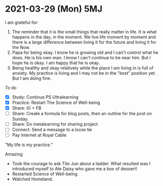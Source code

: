 # 2021-03-29 (Mon) 5MJ

I am grateful for:

1. The reminder that it is the small things that really matter in life. It is what happens in the day, in the moment. We live life moment by moment and there is a large difference between living it for the future and living it for the Now.
2. Papa for being okay. I know he is growing old and I can't control what he does. He is his own man. I know I can't continue to be near him. But I hope he is okay. I am happy that he is okay.
3. Being healthy and okay relatively while the place I am living in is full of anxiety. My practice is living and I may not be in the "best" position yet. But I am doing fine.

To do

- [x] Study: Continue PS Ultralearning
- [x] Practice: Restart The Science of Well-being
- [x] Share: IG + FB
- [ ] Share: Create a formula for blog posts, then an outline for the post on Sunday.
- [ ] Share: Do metalearning for sharing project
- [ ] Connect: Send a message to a loose tie
- [ ] Pay internet at Royal Cable

"My life is my practice."

Amazing

- Took the courage to ask Tito Jun about a ladder. What resulted was I introduced myself to Ate Daisy who gave me a box of dessert!
- Restarted Science of Well-being.
- Watched Homeland.

